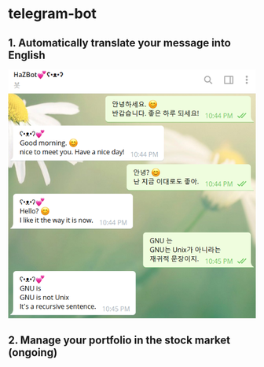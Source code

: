 # telegram-bot

## 1. Automatically translate your message into English

![screenshot-translate](https://github.com/jihye-ha/telegram-bot/blob/master/assets/img/screenshot-translate.PNG)
## 2. Manage your portfolio in the stock market (ongoing)
